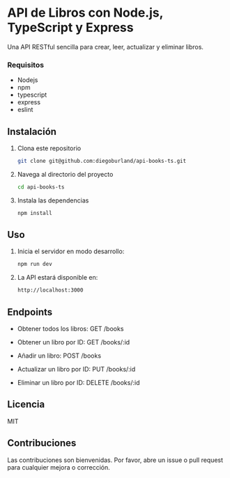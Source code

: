 # API de Libros con Node.js, TypeScript y Express

Una API RESTful sencilla para crear, leer, actualizar y eliminar libros.

### Requisitos
- Nodejs
- npm
- typescript
- express
- eslint

## Instalación

1. Clona este repositorio

    ```bash
    git clone git@github.com:diegoburland/api-books-ts.git

2. Navega al directorio del proyecto

    ```bash
    cd api-books-ts

3. Instala las dependencias
    ```bash
    npm install

## Uso

1. Inicia el servidor en modo desarrollo:

    ```bash
    npm run dev

2. La API estará disponible en:
    ```bash
    http://localhost:3000

## Endpoints

- Obtener todos los libros:
GET /books

- Obtener un libro por ID:
GET /books/:id

- Añadir un libro:
POST /books

- Actualizar un libro por ID:
PUT /books/:id

- Eliminar un libro por ID:
DELETE /books/:id

## Licencia
MIT

## Contribuciones
Las contribuciones son bienvenidas. Por favor, abre un issue o pull request para cualquier mejora o corrección.